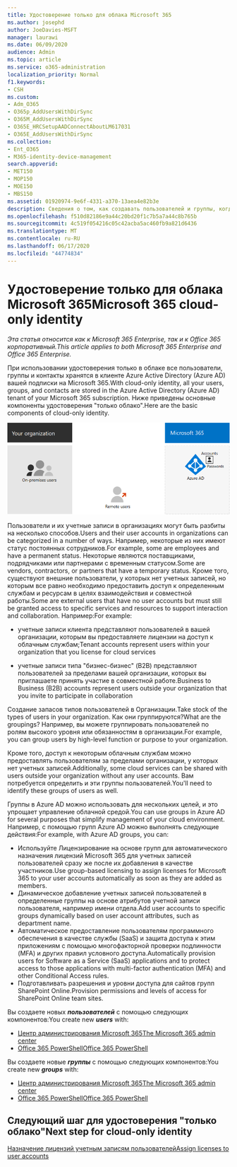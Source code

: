 ```yaml
---
title: Удостоверение только для облака Microsoft 365
ms.author: josephd
author: JoeDavies-MSFT
manager: laurawi
ms.date: 06/09/2020
audience: Admin
ms.topic: article
ms.service: o365-administration
localization_priority: Normal
f1.keywords:
- CSH
ms.custom:
- Adm_O365
- O365p_AddUsersWithDirSync
- O365M_AddUsersWithDirSync
- O365E_HRCSetupAADConnectAboutLM617031
- O365E_AddUsersWithDirSync
ms.collection:
- Ent_O365
- M365-identity-device-management
search.appverid:
- MET150
- MOP150
- MOE150
- MBS150
ms.assetid: 01920974-9e6f-4331-a370-13aea4e82b3e
description: Сведения о том, как создавать пользователей и группы, когда ваша подписка на Microsoft 365 использует удостоверение, доступное только для облака.
ms.openlocfilehash: f510d82186e9a44c20bd20f1c7b5a7a44c8b765b
ms.sourcegitcommit: 4c519f054216c05c42acba5ac460fb9a821d6436
ms.translationtype: MT
ms.contentlocale: ru-RU
ms.lasthandoff: 06/17/2020
ms.locfileid: "44774834"
---
```

# <a name="microsoft-365-cloud-only-identity"></a><span data-ttu-id="a9d78-103">Удостоверение только для облака Microsoft 365</span><span class="sxs-lookup"><span data-stu-id="a9d78-103">Microsoft 365 cloud-only identity</span></span>

<span data-ttu-id="a9d78-104">*Эта статья относится как к Microsoft 365 Enterprise, так и к Office 365 корпоративный.*</span><span class="sxs-lookup"><span data-stu-id="a9d78-104">*This article applies to both Microsoft 365 Enterprise and Office 365 Enterprise.*</span></span>

<span data-ttu-id="a9d78-105">При использовании удостоверения только в облаке все пользователи, группы и контакты хранятся в клиенте Azure Active Directory (Azure AD) вашей подписки на Microsoft 365.</span><span class="sxs-lookup"><span data-stu-id="a9d78-105">With cloud-only identity, all your users, groups, and contacts are stored in the Azure Active Directory (Azure AD) tenant of your Microsoft 365 subscription.</span></span> <span data-ttu-id="a9d78-106">Ниже приведены основные компоненты удостоверения "только облако".</span><span class="sxs-lookup"><span data-stu-id="a9d78-106">Here are the basic components of cloud-only identity.</span></span>
 
![Основные компоненты удостоверения "только облако"](./media/about-office-365-identity/cloud-only-identity.png)

<span data-ttu-id="a9d78-108">Пользователи и их учетные записи в организациях могут быть разбиты на несколько способов.</span><span class="sxs-lookup"><span data-stu-id="a9d78-108">Users and their user accounts in organizations can be categorized in a number of ways.</span></span> <span data-ttu-id="a9d78-109">Например, некоторые из них имеют статус постоянных сотрудников.</span><span class="sxs-lookup"><span data-stu-id="a9d78-109">For example, some are employees and have a permanent status.</span></span> <span data-ttu-id="a9d78-110">Некоторые являются поставщиками, подрядчиками или партнерами с временным статусом.</span><span class="sxs-lookup"><span data-stu-id="a9d78-110">Some are vendors, contractors, or partners that have a temporary status.</span></span> <span data-ttu-id="a9d78-111">Кроме того, существуют внешние пользователи, у которых нет учетных записей, но которым все равно необходимо предоставить доступ к определенным службам и ресурсам в целях взаимодействия и совместной работы.</span><span class="sxs-lookup"><span data-stu-id="a9d78-111">Some are external users that have no user accounts but must still be granted access to specific services and resources to support interaction and collaboration.</span></span> <span data-ttu-id="a9d78-112">Например:</span><span class="sxs-lookup"><span data-stu-id="a9d78-112">For example:</span></span>

- <span data-ttu-id="a9d78-113">учетные записи клиента представляют пользователей в вашей организации, которым вы предоставляете лицензии на доступ к облачным службам;</span><span class="sxs-lookup"><span data-stu-id="a9d78-113">Tenant accounts represent users within your organization that you license for cloud services</span></span>

- <span data-ttu-id="a9d78-114">учетные записи типа "бизнес-бизнес" (B2B) представляют пользователей за пределами вашей организации, которых вы приглашаете принять участие в совместной работе.</span><span class="sxs-lookup"><span data-stu-id="a9d78-114">Business to Business (B2B) accounts represent users outside your organization that you invite to participate in collaboration</span></span>

<span data-ttu-id="a9d78-115">Создание запасов типов пользователей в Организации.</span><span class="sxs-lookup"><span data-stu-id="a9d78-115">Take stock of the types of users in your organization.</span></span> <span data-ttu-id="a9d78-116">Как они группируются?</span><span class="sxs-lookup"><span data-stu-id="a9d78-116">What are the groupings?</span></span> <span data-ttu-id="a9d78-117">Например, вы можете группировать пользователей по ролям высокого уровня или обязанностям в организации.</span><span class="sxs-lookup"><span data-stu-id="a9d78-117">For example, you can group users by high-level function or purpose to your organization.</span></span>

<span data-ttu-id="a9d78-118">Кроме того, доступ к некоторым облачным службам можно предоставлять пользователям за пределами организации, у которых нет учетных записей.</span><span class="sxs-lookup"><span data-stu-id="a9d78-118">Additionally, some cloud services can be shared with users outside your organization without any user accounts.</span></span> <span data-ttu-id="a9d78-119">Вам потребуется определить и эти группы пользователей.</span><span class="sxs-lookup"><span data-stu-id="a9d78-119">You'll need to identify these groups of users as well.</span></span>

<span data-ttu-id="a9d78-120">Группы в Azure AD можно использовать для нескольких целей, и это упрощает управление облачной средой.</span><span class="sxs-lookup"><span data-stu-id="a9d78-120">You can use groups in Azure AD for several purposes that simplify management of your cloud environment.</span></span> <span data-ttu-id="a9d78-121">Например, с помощью групп Azure AD можно выполнять следующие действия:</span><span class="sxs-lookup"><span data-stu-id="a9d78-121">For example, with Azure AD groups, you can:</span></span>

- <span data-ttu-id="a9d78-122">Используйте Лицензирование на основе групп для автоматического назначения лицензий Microsoft 365 для учетных записей пользователей сразу же после их добавления в качестве участников.</span><span class="sxs-lookup"><span data-stu-id="a9d78-122">Use group-based licensing to assign licenses for Microsoft 365 to your user accounts automatically as soon as they are added as members.</span></span>
- <span data-ttu-id="a9d78-123">Динамическое добавление учетных записей пользователей в определенные группы на основе атрибутов учетной записи пользователя, например имени отдела.</span><span class="sxs-lookup"><span data-stu-id="a9d78-123">Add user accounts to specific groups dynamically based on user account attributes, such as department name.</span></span>
- <span data-ttu-id="a9d78-124">Автоматическое предоставление пользователям программного обеспечения в качестве службы (SaaS) и защита доступа к этим приложениям с помощью многофакторной проверки подлинности (MFA) и других правил условного доступа.</span><span class="sxs-lookup"><span data-stu-id="a9d78-124">Automatically provision users for Software as a Service (SaaS) applications and to protect access to those applications with multi-factor authentication (MFA) and other Conditional Access rules.</span></span>
- <span data-ttu-id="a9d78-125">Подготавливать разрешения и уровни доступа для сайтов групп SharePoint Online.</span><span class="sxs-lookup"><span data-stu-id="a9d78-125">Provision permissions and levels of access for SharePoint Online team sites.</span></span>

<span data-ttu-id="a9d78-126">Вы создаете новых ***пользователей*** с помощью следующих компонентов:</span><span class="sxs-lookup"><span data-stu-id="a9d78-126">You create new ***users*** with:</span></span>

- [<span data-ttu-id="a9d78-127">Центр администрирования Microsoft 365</span><span class="sxs-lookup"><span data-stu-id="a9d78-127">The Microsoft 365 admin center</span></span>](https://docs.microsoft.com/office365/admin/add-users/add-users)
- [<span data-ttu-id="a9d78-128">Office 365 PowerShell</span><span class="sxs-lookup"><span data-stu-id="a9d78-128">Office 365 PowerShell</span></span>](https://docs.microsoft.com/office365/enterprise/powershell/create-user-accounts-with-office-365-powershell)

<span data-ttu-id="a9d78-129">Вы создаете новые ***группы*** с помощью следующих компонентов:</span><span class="sxs-lookup"><span data-stu-id="a9d78-129">You create new ***groups*** with:</span></span>

- [<span data-ttu-id="a9d78-130">Центр администрирования Microsoft 365</span><span class="sxs-lookup"><span data-stu-id="a9d78-130">The Microsoft 365 admin center</span></span>](https://docs.microsoft.com/office365/admin/create-groups/create-groups)
- [<span data-ttu-id="a9d78-131">Office 365 PowerShell</span><span class="sxs-lookup"><span data-stu-id="a9d78-131">Office 365 PowerShell</span></span>](https://docs.microsoft.com/office365/enterprise/powershell/manage-office-365-groups-with-powershell)


## <a name="next-step-for-cloud-only-identity"></a><span data-ttu-id="a9d78-132">Следующий шаг для удостоверения "только облако"</span><span class="sxs-lookup"><span data-stu-id="a9d78-132">Next step for cloud-only identity</span></span>

[<span data-ttu-id="a9d78-133">Назначение лицензий учетным записям пользователей</span><span class="sxs-lookup"><span data-stu-id="a9d78-133">Assign licenses to user accounts</span></span>](assign-licenses-to-user-accounts.md)
